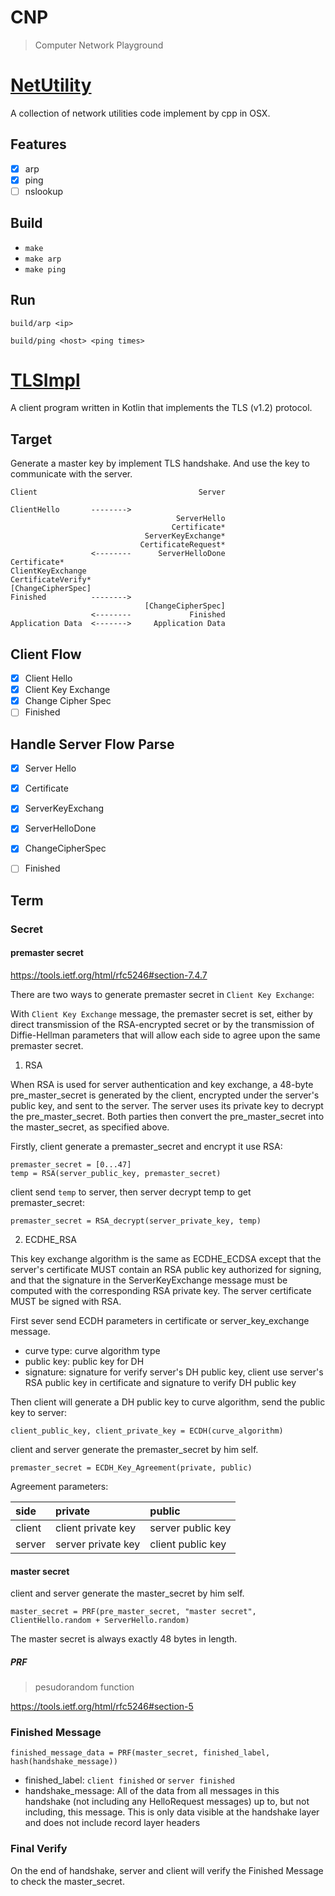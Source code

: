 # CNP

> Computer Network Playground

# [NetUtility](./NetUtility)

A collection of network utilities code implement by cpp in OSX.

## Features

- [x] arp
- [x] ping
- [ ] nslookup

## Build
 
- `make`
- `make arp`
- `make ping`

## Run

`build/arp <ip>`

`build/ping <host> <ping times>`

# [TLSImpl](./TLSImpl)

A client program written in Kotlin that implements the TLS (v1.2) protocol.

## Target

Generate a master key by implement TLS handshake. And use the key to communicate with the server.

```
Client                                    Server

ClientHello       -------->
                                     ServerHello
                                    Certificate*
                              ServerKeyExchange*
                             CertificateRequest*
                  <--------      ServerHelloDone
Certificate*
ClientKeyExchange
CertificateVerify*
[ChangeCipherSpec]
Finished          -------->
                              [ChangeCipherSpec]
                  <--------             Finished
Application Data  <------->     Application Data
```

## Client Flow

- [x] Client Hello
- [x] Client Key Exchange
- [x] Change Cipher Spec
- [ ] Finished

## Handle Server Flow Parse

- [x] Server Hello
- [x] Certificate
- [x] ServerKeyExchang
- [x] ServerHelloDone
- [x] ChangeCipherSpec
- [ ] Finished


## Term

### Secret

#### premaster secret

https://tools.ietf.org/html/rfc5246#section-7.4.7

There are two ways to generate premaster secret in `Client Key Exchange`:

With `Client Key Exchange` message, the premaster secret is set, either by direct transmission of the RSA-encrypted secret or by the transmission of Diffie-Hellman parameters that will allow each side to agree upon the same premaster secret.

1. RSA

When RSA is used for server authentication and key exchange, a 48-byte pre_master_secret is generated by the client, encrypted under the server's public key, and sent to the server.  The server uses its private key to decrypt the pre_master_secret.  Both parties then convert the pre_master_secret into the master_secret, as specified above.

Firstly, client generate a premaster_secret and encrypt it use RSA:

```
premaster_secret = [0...47]
temp = RSA(server_public_key, premaster_secret)
```

client send `temp` to server, then server decrypt temp to get premaster_secret:

```
premaster_secret = RSA_decrypt(server_private_key, temp)
```

2. ECDHE_RSA

This key exchange algorithm is the same as ECDHE_ECDSA except that the server's certificate MUST contain an RSA public key authorized for signing, and that the signature in the ServerKeyExchange message must be computed with the corresponding RSA private key.  The server certificate MUST be signed with RSA.

First sever send ECDH parameters in certificate or server_key_exchange message.

- curve type: curve algorithm type
- public key: public key for DH
- signature: signature for verify server's DH public key, client use server's RSA public key in certificate and signature to verify DH public key

Then client will generate a DH public key to curve algorithm, send the public key to server:

```
client_public_key, client_private_key = ECDH(curve_algorithm)
```

client and server generate the premaster_secret by him self.

```
premaster_secret = ECDH_Key_Agreement(private, public)
```

Agreement parameters:

|side|private|public|
|:---|:---|:---|
|client|client private key| server public key|
|server|server private key| client public key|

#### master secret

client and server generate the master_secret by him self.

```
master_secret = PRF(pre_master_secret, "master secret", ClientHello.random + ServerHello.random)
```

The master secret is always exactly 48 bytes in length.

##### PRF

> pesudorandom function

https://tools.ietf.org/html/rfc5246#section-5

### Finished Message

```
finished_message_data = PRF(master_secret, finished_label, hash(handshake_message))
```

- finished_label: `client finished` or `server finished`
- handshake_message: All of the data from all messages in this handshake (not including any HelloRequest messages) up to, but not including, this message. This is only data visible at the handshake layer and does not include record layer headers

### Final Verify

On the end of handshake, server and client will verify the Finished Message to check the master_secret.
